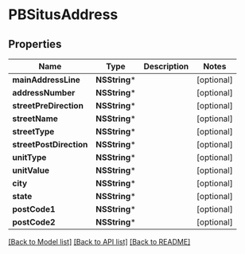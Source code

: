 # PBSitusAddress

## Properties
Name | Type | Description | Notes
------------ | ------------- | ------------- | -------------
**mainAddressLine** | **NSString*** |  | [optional] 
**addressNumber** | **NSString*** |  | [optional] 
**streetPreDirection** | **NSString*** |  | [optional] 
**streetName** | **NSString*** |  | [optional] 
**streetType** | **NSString*** |  | [optional] 
**streetPostDirection** | **NSString*** |  | [optional] 
**unitType** | **NSString*** |  | [optional] 
**unitValue** | **NSString*** |  | [optional] 
**city** | **NSString*** |  | [optional] 
**state** | **NSString*** |  | [optional] 
**postCode1** | **NSString*** |  | [optional] 
**postCode2** | **NSString*** |  | [optional] 

[[Back to Model list]](../README.md#documentation-for-models) [[Back to API list]](../README.md#documentation-for-api-endpoints) [[Back to README]](../README.md)


